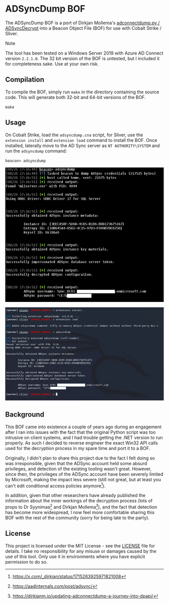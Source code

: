 # ADSyncDump BOF

The ADSyncDump BOF is a port of Dirkjan Mollema's [adconnectdump.py / ADSyncDecrypt](https://github.com/dirkjanm/adconnectdump) into a Beacon Object File (BOF) for use with Cobalt Strike / Sliver.

> [!NOTE]
> The tool has been tested on a Windows Server 2019 with Azure AD Connect version `2.2.1.0`. The 32 bit version of the BOF is untested, but I included it for completeness sake. Use at your own risk.

## Compilation

To compile the BOF, simply run `make` in the directory containing the source code. This will generate both 32-bit and 64-bit versions of the BOF.

```shell
make
```

## Usage

On Cobalt Strike, load the `adsyncdump.cna` script, for Sliver, use the `extension install` and `extension load` command to install the BOF. Once installed, laterally move to the AD Sync server as `NT AUTHORITY\SYSTEM` and run the `adsyncdump` command:

```shell
beacon> adsyncdump
```

![ADSyncDump Example (Cobalt Strike)](images/adsyncdump-cobaltstrike.png)

![ADSyncDump Example (Sliver)](images/adsyncdump-sliver.png)

## Background

This BOF came into existence a couple of years ago during an engagement after I ran into issues with the fact that the original Python script was too intrusive on client systems, and I had trouble getting the .NET version to run properly. As such I decided to reverse engineer the exact Win32 API calls used for the decryption process in my spare time and port it to a BOF.

Originally, I didn't plan to share this project due to the fact I felt doing so was irresponsible, given that the ADSync account held some absurd privileges, and detection of the existing tooling wasn't great. However, since then, the privileges of the ADSync account have been severely limited by Microsoft, making the impact less severe (still not great, but at least you can't edit conditional access policies anymore[^wtf-microsoft]).

In addition, given that other researchers have already published the information about the inner workings of the decryption process (lots of props to Dr Syynimaa[^aadinternals] and Dirkjan Mollema[^dirk-jan]), and the fact that detection has become more widespread, I now feel more comfortable sharing this BOF with the rest of the community (sorry for being late to the party).

## License

This project is licensed under the MIT License - see the [LICENSE](LICENSE.md) file for details. I take no responsibility for any misuse or damages caused by the use of this tool. Only use it in environments where you have explicit permission to do so.

[^wtf-microsoft]: <https://x.com/_dirkjan/status/1715263925971821008>
[^aadinternals]: <https://aadinternals.com/post/adsync/>
[^dirk-jan]: <https://dirkjanm.io/updating-adconnectdump-a-journey-into-dpapi/>
